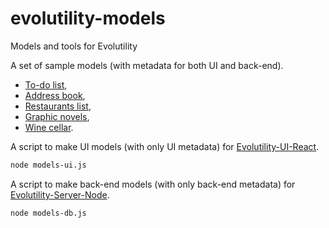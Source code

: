 # evolutility-models

Models and tools for Evolutility 

A set of sample models (with metadata for both UI and back-end).

- [To-do list](https://github.com/evoluteur/evolutility-models/blob/master/models/todo.js),
- [Address book](https://github.com/evoluteur/evolutility-models/blob/master/models/contact.js),
- [Restaurants list](https://github.com/evoluteur/evolutility-models/blob/master/models/restaurant.js),
- [Graphic novels](https://github.com/evoluteur/evolutility-models/blob/master/models/comics.js),
- [Wine cellar](https://github.com/evoluteur/evolutility-models/blob/master/models/winecellar.js). 




A script to make UI models (with only UI metadata) for [Evolutility-UI-React](https://github.com/evoluteur/evolutility-ui-react).

```bash
node models-ui.js

```


A script to make back-end models (with only back-end metadata) for [Evolutility-Server-Node](https://github.com/evoluteur/evolutility-server-node).

```bash
node models-db.js

```

